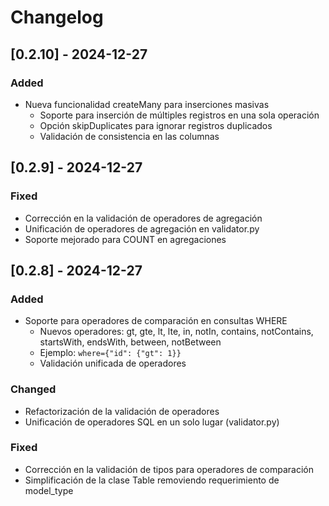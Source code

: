 # Changelog

## [0.2.10] - 2024-12-27

### Added
- Nueva funcionalidad createMany para inserciones masivas
  - Soporte para inserción de múltiples registros en una sola operación
  - Opción skipDuplicates para ignorar registros duplicados
  - Validación de consistencia en las columnas

## [0.2.9] - 2024-12-27

### Fixed
- Corrección en la validación de operadores de agregación
- Unificación de operadores de agregación en validator.py
- Soporte mejorado para COUNT en agregaciones

## [0.2.8] - 2024-12-27

### Added
- Soporte para operadores de comparación en consultas WHERE
  - Nuevos operadores: gt, gte, lt, lte, in, notIn, contains, notContains, startsWith, endsWith, between, notBetween
  - Ejemplo: `where={"id": {"gt": 1}}`
  - Validación unificada de operadores

### Changed
- Refactorización de la validación de operadores
- Unificación de operadores SQL en un solo lugar (validator.py)

### Fixed
- Corrección en la validación de tipos para operadores de comparación
- Simplificación de la clase Table removiendo requerimiento de model_type 